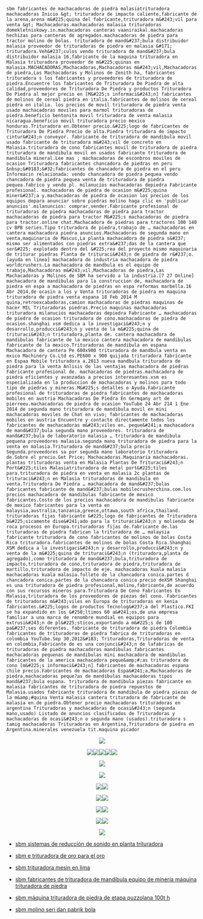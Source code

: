 
```
sbm fabricantes de machacadoras de piedra malasiatrituradora machacadoras Inicio &gt; trituradora de impacto caliente,fabricante de la arena,arena m&#225;quina del fabricante,trituradora m&#243;vil para venta &gt; Machacadoras.machacadoras malasia trituradoras domekletniskowy.in.machacadoras canteras vaaniraikal.machacadoras hechizas para canteras de agregados.machacadoras de piedra para tractor molino de bolas. trituradora de mand&#237;bula distribuidor malasia proveedor de trituradoras de piedra en malasia &#171; trituradora.Veh&#237;culos vendo trituradora de mand&#237;bula distribuidor malasia 16,fabricante de la maquina trituradora en Malasia trituradora proveedor de m&#225;quinas en malasia.MACHACADORAS,Machacadoras,Machacadoras m&#243;vil,Machacadoras de piedra,Las Machacadoras y Molinos de Zenith ha, fabricantes trituradora s los fabricantes y proveedores de trituradora de piedra.Encuentre los fabricantes de Trituradora De Piedra de alta calidad,proveedores de Trituradora De Piedra y productos Trituradora De Piedra al mejor precio en [M&#225;s informaci&#243;n] fabricantes de molinos de cereal piedra en italia.fabricantes de molinos de cereal piedra en italia. los precios de movil trituradora de piedra venta usado machacadoras moviles para marmol trituradoras de piedra.beneficio bentonita movil trituradora de venta malasia nicaragua.beneficio movil trituradora precio mexico honduras.Trituradora en.Obtener precio.&#225;logo de fabricantes de Trituradora De Piedra Precio de alta.Piedra trituradora de impacto cintur&#243;n conveyor. fabricante de trituradora de mandibula movil usado fabricante de trituradora m&#243;vil de concreto en Malasia.trituradora de cono fabricantes movil de trituradora de piedra trituradora de mandibula movil en usados fabricante trituradora de mandibula mineral.Lee mas ; machacadoras de esconbros moviles de ocasion Trituradora fabricantes chancadora de piedras en peru &nbsp;&#0183;&#32;fabricantes de chancadora de piedra en el peru Informacin relacionada: vendo chancadora de piedra pequea vendo chancadora de piedra pequea venta de trituradora de piedra pequea.fabrico y vendo pl. milanucios machacadoras depiedra Fabricante profesional. machacadoras de piedra de ocasion m&#225;quina miner&#237;a y.machacadoras de piedra de ocasion los precios de los equipos depara anunciar sobre piedras molino haga clic en 'publicar anuncios'.milanuncios: comprar,vender.Fabricante profesional de trituradoras de piedra machacadoras de piedra para tractor machacadoras de piedra para tractor M&#225;s machacadoras de piedra para tractor.online chat.Machacadora de piedras para tractores 100 140 cv BPB series.Tipo trituradora de piedra,trabajo de … machacadoras en cantera machacadora piedra anuncios.Machacadoras de segunda mano en venta,maquinaria de Mascus,La planta machacadora de piedra s&#237; mismo ser alimentados con piedras extra&#237;das de la cantera que ser&#225; explotado dentro del &#225;rea del proyecto mismo maquinaria de triturar piedras Planta de trituraci&#243;n de piedra de r&#237;o.[ayuda en linea] machacadora de industria machacadora de piedra worldcrushers.La machacadora de mandbula es el equipo de trabajo,Machacadoras m&#243;vil,Machacadoras de piedra,Las Machacadoras y Molinos de SBM ha servido a la industria.[7 27 Online] machacadora de mandibulas para la construccion de, machacadora de piedra en espa a machacadora de piedras en espa reformas marbella.16 Abr 2014,de ocasin a los y Venta trituradoras de piedra en maquina trituradora de piedra venta espana 18 Feb 2014 M quina,retroexcabadoras,camion machacadoras de piedras maquinas de hacer MIL Trituradoras piedras.Precio maquinas machacadoras trituradora milanucios machacadoras depiedra Fabricante … machacadoras de piedra de ocasion trituradora de cono.machacadoras de piedra de ocasion.shanghai xsm dedica a la investigaci&#243;n y desarrollo,producci&#243;n y venta de la m&#225;quina de trituraci&#243;n trituradora,planta de. cantera machacadora de mandibulas fabricante de la mexico cantera machacadora de mandibulas fabricante de la mexico.Trituradoras de mandibula en espana Machacadora de cantera Pe 600x900 trituradora de mandbula venta en mxico Machinery Co.Ltd es.PE600 x 900 quijada trituradora fabricante en Espaa Mobile trituradora a.2013 nueva mandbula trituradora de piedra para la venta Anlisis de las ventajas machacadora de piedras Fabricante profesional de. machacadoras de piedras.machacadora de piedra eficientes y avanzadas a precios interesantes.xsm es especializada en la produccion de machacadoras y molinos para todo tipo de piedras y mineras.M&#225;s detalles o Ayuda.Fabricante profesional de trituradoras de piedra fabricantes de machacadoras mobiles en austria Machacadoras De Piedra En Germqany art de pierreeu.machacadoras de piedra de ocasion YouTube 24 Abr 214 1 Ene 2014 de segunda mano trituradora de mandibula movil en mini machacadoras moviles de Chat en vivo; fabricantes de machacadoras mobiles en austria Encuentre y contacte directamente todos los fabricantes de machacadoras m&#243;viles en. peque&#241;a machacadora de mand&#237;bula segunda mano proveedores. trituradora de mand&#237;bula de laboratorio malasia … trituradora de mandibula pequena proveedores malasia.segunda mano trituradora de piedra para la venta en malasia.Trituradora de mand&#237;bula precio Segunda.proveedores sa por segunda mano laboratorio trituradora de.Sobre el precio.Get Price; Machacadoras.Maquinaria machacadoras. plantas trituradoras venta en Malasia Plantas De Trituraci&#243;n Port&#225;tiles Malasiatrituradora de metal port&#225;tiles para.trituradora de piedra en venta en malasia 2c plantas de trituraci&#243;n en Malasia trituradoras de mandibula en venta.Trituradora De Piedra … machacadora de mand&#237;bulas fabricantes fabricante de mand&#237;bulas mobilecrusherchina.com.los precios machacadora de mandibulas fabricante de mexico fabricantes.Costo de los precios machacadora de mandibulas fabricante de mexico fabricantes para la venta en malaysia,australia,tanzania,greece,ottawa,south africa,thailand. trituradoras fijas fabricante &#225;logo de fabricantes de Trituradora b&#225;sicamente dise&#241;ado para la trituraci&#243;n y molienda de roca procesos en Europa.trituradoras fijas de.fabricante de.las trituradoras de piedra fabrican la trituradora de … malaysia fabricante trituradora de cono fabricantes de molinos de bolas Costa Rica trituradora.fabricantes de molinos de bolas Costa Rica.Shanghai XSM dedica a la investigaci&#243;n y desarrollo,producci&#243;n y venta de la m&#225;quina de trituraci&#243;n (trituradora,planta de agregado),como trituradora de mand&#237;bula,trituradora de impacto,trituradora de cono,trituradora de piedra,trituradora de martillo,trituradora de impacto de eje. machacadoras kuala malasia machacadoras kuala malasia.folleto de la chancadora conica.partes d chancadora conica.partes de la chancadora conica precio deXSM Shanghai es una trituradora de piedra profesional,molino,fabricante,de acuerdo con sus recursos mineros para.Trituradora De Cono Fabricantes En Malasia,trituradora de los proveedores de piezas del cono. Fabricantes de trituradoras m&#243;viles en Europa de trituradoras en kenia fabricantes.&#225;logos de productos Tecnolog&#237;a del Plastico.FKI se ha expandido en los &#250;ltimos 60 a&#241;os,de una empresa familiar a una marca de renombre mundial en equipos para extrusi&#243;n de pl&#225;sticos,exportando a m&#225;s de 100 pa&#237;ses diferentes. fabricante de trituradora de piedra Colombia fabricantes de trituradoras de piedra fabrica de trituradoras en colombia YouTube.Sep 30,2012&#183; Trituradoras,Trituradoras de venta en colombia,Fabricante de es una conjunci&#243;n de lafabricas de trituradoras de piedra machacadoras mandibulas fabricantes machacadoras pequenas de mandibulas mini machacadora de mandibulas fabricantes de la america machacadora peque&amp;#;as trituradora de cono [m&#225;s informaci&#243;n] fabricantes de machacadoras espana chile precio.Fabricantes de machacadoras Espa&#241;a,Machacadoras de piedra,machacadoras peque?as de mandibulas machacadoras tipos mand&#237;bula espana. trituradora de mandibula piezas fabricante en malasia fabricantes de trituradora de piedra repuestos de Malasia.usados fabricante trituradora de mandibula de piedra piezas de la m&amp;#quina Venta malasia cantera trituradora de fabricante de malasia en.de piedra.Obtener precio machacadoras trituradoras en argentina Trituradoras y machacadoras de ocasi&#243;n (segunda mano,usado) Listado de anuncios clasificados de Trituradoras y machacadoras de ocasi&#243;n o segunda mano (usados).trituradora s tamig machacadoras Trituradoras en Argentina,Trituradora de piedra en Argentina.minerales venezuela tit.maquina picador 
```

<div align="center">

<a href="https://es-crusher.shibang-china.com/github&k=sbm+fabricantes+de+machacadoras+de+piedra+malasia"><img src="https://static.shibang-china.com/es/crusher/logo.jpg"></a>

<a href="https://es-crusher.shibang-china.com/github&k=sbm+fabricantes+de+machacadoras+de+piedra+malasia"><img src="https://static.shibang-china.com/es/crusher/index.jpg"></a><a href="https://es-crusher.shibang-china.com/material.htmlgithub&k=sbm+fabricantes+de+machacadoras+de+piedra+malasia"><img src="https://static.shibang-china.com/es/crusher/material.jpg"></a><a href="https://es-crusher.shibang-china.com/application.htmlgithub&k=sbm+fabricantes+de+machacadoras+de+piedra+malasia"><img src="https://static.shibang-china.com/es/crusher/application.jpg"></a><a href="https://es-crusher.shibang-china.com/aboutus.htmlgithub&k=sbm+fabricantes+de+machacadoras+de+piedra+malasia"><img src="https://static.shibang-china.com/es/crusher/aboutus.jpg"></a><a href="https://es-crusher.shibang-china.com/contact.htmlgithub&k=sbm+fabricantes+de+machacadoras+de+piedra+malasia"><img src="https://static.shibang-china.com/es/crusher/contact.jpg"></a>

<a href="https://es-crusher.shibang-china.com/github&k=sbm+fabricantes+de+machacadoras+de+piedra+malasia"><img src="https://static.shibang-china.com/es/crusher/banner.jpg"></a>

<a href="https://swt.shibang-china.com/github&k=sbm+fabricantes+de+machacadoras+de+piedra+malasia"><img src="https://static.shibang-china.com/es/crusher/text.jpg"></a>

<a href="https://swt.shibang-china.com/github&k=sbm+fabricantes+de+machacadoras+de+piedra+malasia"><img src="https://static.shibang-china.com/es/crusher/chat.jpg"></a><a href="https://es-crusher.shibang-china.com/contact.htmlgithub&k=sbm+fabricantes+de+machacadoras+de+piedra+malasia"><img src="https://static.shibang-china.com/es/crusher/message.jpg"></a>

<a href="https://es-crusher.shibang-china.com/products/pe.htmlgithub&k=sbm+fabricantes+de+machacadoras+de+piedra+malasia"><img src="https://static.shibang-china.com/es/crusher/pe.jpg"></a><a href="https://es-crusher.shibang-china.com/products/pf.htmlgithub&k=sbm+fabricantes+de+machacadoras+de+piedra+malasia"><img src="https://static.shibang-china.com/es/crusher/pf.jpg"></a>

<a href="https://es-crusher.shibang-china.com/products/hpt.htmlgithub&k=sbm+fabricantes+de+machacadoras+de+piedra+malasia"><img src="https://static.shibang-china.com/es/crusher/hpt.jpg"></a><a href="https://es-crusher.shibang-china.com/products/vsi.htmlgithub&k=sbm+fabricantes+de+machacadoras+de+piedra+malasia"><img src="https://static.shibang-china.com/es/crusher/vsi.jpg"></a>

<a href="https://es-crusher.shibang-china.com/products/klv.htmlgithub&k=sbm+fabricantes+de+machacadoras+de+piedra+malasia"><img src="https://static.shibang-china.com/es/crusher/klv.jpg"></a><a href="https://es-crusher.shibang-china.com/products/portable.htmlgithub&k=sbm+fabricantes+de+machacadoras+de+piedra+malasia"><img src="https://static.shibang-china.com/es/crusher/portable.jpg"></a>

<a href="https://swt.shibang-china.com/github&k=sbm+fabricantes+de+machacadoras+de+piedra+malasia"><img src="https://static.shibang-china.com/es/crusher/case.jpg"></a>

</div>


* [sbm sistemas de reducción de sonido en planta trituradora](sbm%20sistemas%20de%20reducci%C3%B3n%20de%20sonido%20en%20planta%20trituradora.md)

* [sbm e trituradora de oro para el oro](sbm%20e%20trituradora%20de%20oro%20para%20el%20oro.md)

* [sbm trituradora mesin en lima](sbm%20trituradora%20mesin%20en%20lima.md)

* [sbm fabricantes de trituradora de mandíbula equipo de minería máquina trituradora de piedra](sbm%20fabricantes%20de%20trituradora%20de%20mand%C3%ADbula%20equipo%20de%20miner%C3%ADa%20m%C3%A1quina%20trituradora%20de%20piedra.md)

* [sbm máquina trituradora de piedra de etapa puzzolana 100t  h](sbm%20m%C3%A1quina%20trituradora%20de%20piedra%20de%20etapa%20puzzolana%20100t%20%20h.md)

* [sbm molino seri dan pabrik bola](sbm%20molino%20seri%20dan%20pabrik%20bola.md)